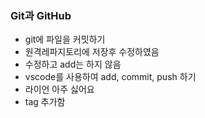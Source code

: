 ### Git과 GitHub
* git에 파일을 커밋하기
* 원격레파지토리에 저장후 수정하였음
* 수정하고 add는 하지 않음
* vscode를 사용하여  add, commit, push 하기
* 라이언 아주 싫어요
* tag 추가함